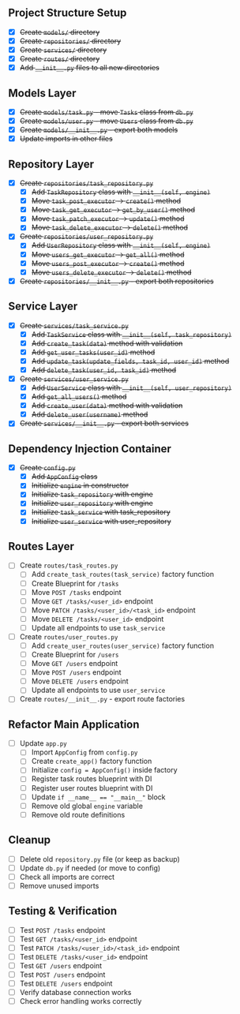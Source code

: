 ## Project Structure Setup
- [x] ~~Create `models/` directory~~
- [x] ~~Create `repositories/` directory~~  
- [x] ~~Create `services/` directory~~
- [x] ~~Create `routes/` directory~~
- [x] ~~Add `__init__.py` files to all new directories~~

## Models Layer
- [x] ~~Create `models/task.py` - move `Tasks` class from `db.py`~~
- [x] ~~Create `models/user.py` - move `Users` class from `db.py`~~
- [x] ~~Create `models/__init__.py` - export both models~~
- [x] ~~Update imports in other files~~

## Repository Layer
- [x] ~~Create `repositories/task_repository.py`~~
  - [x] ~~Add `TaskRepository` class with `__init__(self, engine)`~~
  - [x] ~~Move `task_post_executor` → `create()` method~~
  - [x] ~~Move `task_get_executor` → `get_by_user()` method~~
  - [x] ~~Move `task_patch_executor` → `update()` method~~
  - [x] ~~Move `task_delete_executor` → `delete()` method~~
- [x] ~~Create `repositories/user_repository.py`~~
  - [x] ~~Add `UserRepository` class with `__init__(self, engine)`~~
  - [x] ~~Move `users_get_executor` → `get_all()` method~~
  - [x] ~~Move `users_post_executor` → `create()` method~~
  - [x] ~~Move `users_delete_executor` → `delete()` method~~
- [x] ~~Create `repositories/__init__.py` - export both repositories~~

## Service Layer
- [x] ~~Create `services/task_service.py`~~
  - [x] ~~Add `TaskService` class with `__init__(self, task_repository)`~~
  - [x] ~~Add `create_task(data)` method with validation~~
  - [x] ~~Add `get_user_tasks(user_id)` method~~
  - [x] ~~Add `update_task(update_fields, task_id, user_id)` method~~
  - [x] ~~Add `delete_task(user_id, task_id)` method~~
- [x] ~~Create `services/user_service.py`~~
  - [x] ~~Add `UserService` class with `__init__(self, user_repository)`~~
  - [x] ~~Add `get_all_users()` method~~
  - [x] ~~Add `create_user(data)` method with validation~~
  - [x] ~~Add `delete_user(username)` method~~
- [x] ~~Create `services/__init__.py` - export both services~~

## Dependency Injection Container
- [x] ~~Create `config.py`~~
  - [x] ~~Add `AppConfig` class~~
  - [x] ~~Initialize `engine` in constructor~~
  - [x] ~~Initialize `task_repository` with engine~~
  - [x] ~~Initialize `user_repository` with engine~~
  - [x] ~~Initialize `task_service` with task_repository~~
  - [x] ~~Initialize `user_service` with user_repository~~

## Routes Layer
- [ ] Create `routes/task_routes.py`
  - [ ] Add `create_task_routes(task_service)` factory function
  - [ ] Create Blueprint for `/tasks`
  - [ ] Move `POST /tasks` endpoint
  - [ ] Move `GET /tasks/<user_id>` endpoint
  - [ ] Move `PATCH /tasks/<user_id>/<task_id>` endpoint
  - [ ] Move `DELETE /tasks/<user_id>` endpoint
  - [ ] Update all endpoints to use `task_service`
- [ ] Create `routes/user_routes.py`
  - [ ] Add `create_user_routes(user_service)` factory function
  - [ ] Create Blueprint for `/users`
  - [ ] Move `GET /users` endpoint
  - [ ] Move `POST /users` endpoint
  - [ ] Move `DELETE /users` endpoint
  - [ ] Update all endpoints to use `user_service`
- [ ] Create `routes/__init__.py` - export route factories

## Refactor Main Application
- [ ] Update `app.py`
  - [ ] Import `AppConfig` from `config.py`
  - [ ] Create `create_app()` factory function
  - [ ] Initialize `config = AppConfig()` inside factory
  - [ ] Register task routes blueprint with DI
  - [ ] Register user routes blueprint with DI
  - [ ] Update `if __name__ == "__main__"` block
  - [ ] Remove old global `engine` variable
  - [ ] Remove old route definitions

## Cleanup
- [ ] Delete old `repository.py` file (or keep as backup)
- [ ] Update `db.py` if needed (or move to config)
- [ ] Check all imports are correct
- [ ] Remove unused imports

## Testing & Verification
- [ ] Test `POST /tasks` endpoint
- [ ] Test `GET /tasks/<user_id>` endpoint
- [ ] Test `PATCH /tasks/<user_id>/<task_id>` endpoint
- [ ] Test `DELETE /tasks/<user_id>` endpoint
- [ ] Test `GET /users` endpoint
- [ ] Test `POST /users` endpoint
- [ ] Test `DELETE /users` endpoint
- [ ] Verify database connection works
- [ ] Check error handling works correctly
